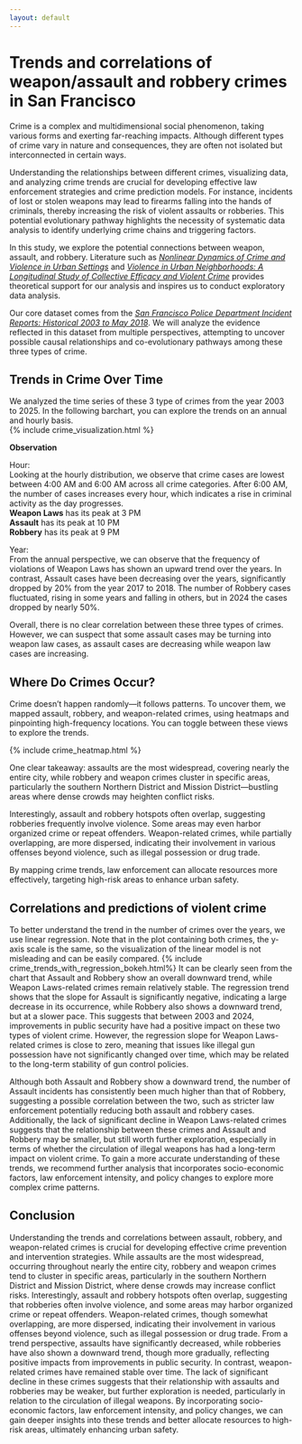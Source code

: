 ```yaml
---
layout: default
---
```


# Trends and correlations of weapon/assault and robbery crimes in San Francisco
Crime is a complex and multidimensional social phenomenon, taking various forms and exerting far-reaching impacts. Although different types of crime vary in nature and consequences, they are often not isolated but interconnected in certain ways.  

Understanding the relationships between different crimes, visualizing data, and analyzing crime trends are crucial for developing effective law enforcement strategies and crime prediction models. For instance, incidents of lost or stolen weapons may lead to firearms falling into the hands of criminals, thereby increasing the risk of violent assaults or robberies. This potential evolutionary pathway highlights the necessity of systematic data analysis to identify underlying crime chains and triggering factors.  

In this study, we explore the potential connections between weapon, assault, and robbery. Literature such as [_Nonlinear Dynamics of Crime and Violence in Urban Settings_](https://jasss.soc.surrey.ac.uk/15/1/2.html) and [_Violence in Urban Neighborhoods: A Longitudinal Study of Collective Efficacy and Violent Crime_](https://doi-org.proxy.findit.cvt.dk/10.1007/s10940-016-9311-z) provides theoretical support for our analysis and inspires us to conduct exploratory data analysis.  

Our core dataset comes from the [_San Francisco Police Department Incident Reports: Historical 2003 to May 2018_](https://data.sfgov.org/Public-Safety/Police-Department-Incident-Reports-Historical-2003/tmnf-yvry). We will analyze the evidence reflected in this dataset from multiple perspectives, attempting to uncover possible causal relationships and co-evolutionary pathways among these three types of crime.  


## Trends in Crime Over Time
We analyzed the time series of these 3 type of crimes from the year 2003 to 2025. In the following barchart, you can explore the trends on an annual and hourly basis.
<br>
{% include crime_visualization.html %}

**Observation**

Hour: <br>
Looking at the hourly distribution, we observe that crime cases are lowest between 4:00 AM and 6:00 AM across all crime categories. After 6:00 AM, the number of cases increases every hour, which indicates a rise in criminal activity as the day progresses.
<br>
**Weapon Laws** has its peak at 3 PM <br>
**Assault** has its peak at 10 PM <br>
**Robbery** has its peak at 9 PM <br>

Year: <br>
From the annual perspective, we can observe that the frequency of violations of Weapon Laws has shown an upward trend over the years. In contrast, Assault cases have been  decreasing over the years, significantly dropped by 20% from the year 2017 to 2018.
The number of Robbery cases fluctuated, rising in some years and falling in others, but in 2024 the cases dropped by nearly 50%.<br>

Overall, there is no clear correlation between these three types of crimes. However, we can suspect that some assault cases may be turning into weapon law cases, as assault cases are decreasing while weapon law cases are increasing.

## Where Do Crimes Occur?

Crime doesn’t happen randomly—it follows patterns. To uncover them, we mapped assault, robbery, and weapon-related crimes, using heatmaps and pinpointing high-frequency locations. You can toggle between these views to explore the trends.

{% include crime_heatmap.html %}

One clear takeaway: assaults are the most widespread, covering nearly the entire city, while robbery and weapon crimes cluster in specific areas, particularly the southern Northern District and Mission District—bustling areas where dense crowds may heighten conflict risks.

Interestingly, assault and robbery hotspots often overlap, suggesting robberies frequently involve violence. Some areas may even harbor organized crime or repeat offenders. Weapon-related crimes, while partially overlapping, are more dispersed, indicating their involvement in various offenses beyond violence, such as illegal possession or drug trade.

By mapping crime trends, law enforcement can allocate resources more effectively, targeting high-risk areas to enhance urban safety.

## Correlations and predictions of violent crime
To better understand the trend in the number of crimes over the years, we use linear regression. Note that in the plot containing both crimes, the y-axis scale is the same, so the visualization of the linear model is not misleading and can be easily compared.
{% include crime_trends_with_regression_bokeh.html%}
It can be clearly seen from the chart that Assault and Robbery show an overall downward trend, while Weapon Laws-related crimes remain relatively stable. The regression trend shows that the slope for Assault is significantly negative, indicating a large decrease in its occurrence, while Robbery also shows a downward trend, but at a slower pace. This suggests that between 2003 and 2024, improvements in public security have had a positive impact on these two types of violent crime. However, the regression slope for Weapon Laws-related crimes is close to zero, meaning that issues like illegal gun possession have not significantly changed over time, which may be related to the long-term stability of gun control policies.

Although both Assault and Robbery show a downward trend, the number of Assault incidents has consistently been much higher than that of Robbery, suggesting a possible correlation between the two, such as stricter law enforcement potentially reducing both assault and robbery cases. Additionally, the lack of significant decline in Weapon Laws-related crimes suggests that the relationship between these crimes and Assault and Robbery may be smaller, but still worth further exploration, especially in terms of whether the circulation of illegal weapons has had a long-term impact on violent crime. To gain a more accurate understanding of these trends, we recommend further analysis that incorporates socio-economic factors, law enforcement intensity, and policy changes to explore more complex crime patterns.


## Conclusion 
Understanding the trends and correlations between assault, robbery, and weapon-related crimes is crucial for developing effective crime prevention and intervention strategies. While assaults are the most widespread, occurring throughout nearly the entire city, robbery and weapon crimes tend to cluster in specific areas, particularly in the southern Northern District and Mission District, where dense crowds may increase conflict risks. Interestingly, assault and robbery hotspots often overlap, suggesting that robberies often involve violence, and some areas may harbor organized crime or repeat offenders. Weapon-related crimes, though somewhat overlapping, are more dispersed, indicating their involvement in various offenses beyond violence, such as illegal possession or drug trade. From a trend perspective, assaults have significantly decreased, while robberies have also shown a downward trend, though more gradually, reflecting positive impacts from improvements in public security. In contrast, weapon-related crimes have remained stable over time. The lack of significant decline in these crimes suggests that their relationship with assaults and robberies may be weaker, but further exploration is needed, particularly in relation to the circulation of illegal weapons. By incorporating socio-economic factors, law enforcement intensity, and policy changes, we can gain deeper insights into these trends and better allocate resources to high-risk areas, ultimately enhancing urban safety.